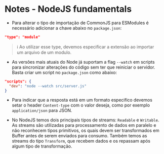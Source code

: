 # Notes - NodeJS fundamentals

- Para alterar o tipo de importação de CommonJS para ESModules é necessário adicionar a chave abaixo no `package.json`:

```json
"type": "module"
```

> ℹ Ao utilizar esse type, devemos especificar a extensão ao importar um arquivo de um modulo.

- As versões mais atuais do Node já suportam a flag `--watch` em scripts para sincronizar alterações do código sem ter que reiniciar o servidor. Basta criar um script no `package.json` como abaixo:

```json
"scripts": {
  "dev": "node --watch src/server.js"
}
```

- Para indicar que a resposta está em um formato especifico devemos setar o header `Content-type` com o valor deseja, como por exemplo `application/json` para JSON.

- No NodeJS temos dois principais tipos de streams: `Readable` e `Writable`. As streams são utilizadas para processamento de dados em paralelo e não reconhecem tipos primitivos, os quais devem ser transformados em Buffer antes de serem enviados para consumo. Também temos as streams do tipo `Transform`, que recebem dados e os repassam após algum tipo de transformação.

